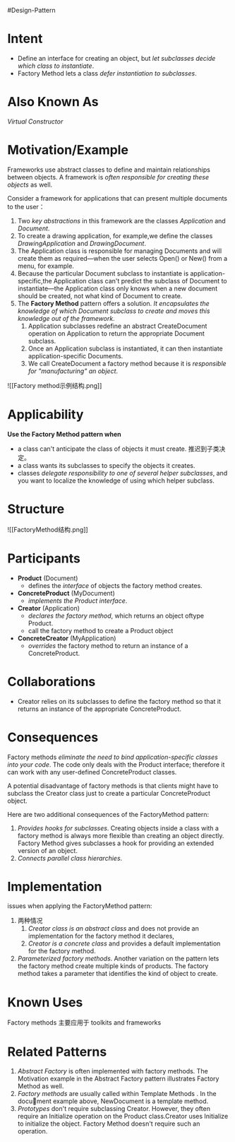 #Design-Pattern
# Intent
- Define an interface for creating an object, but *let subclasses decide which class to instantiate*. 
- Factory Method lets a class *defer instantiation to subclasses*.

# Also Known As
*Virtual Constructor*

# Motivation/Example
Frameworks use abstract classes to define and maintain relationships between objects. A framework is *often responsible for creating these objects* as well. 

Consider a framework for applications that can present multiple documents to the user：
1. Two *key abstractions* in this framework are the classes *Application* and *Document*. 
2. To create a drawing application, for example,we define the classes *DrawingApplication* and *DrawingDocument*.
3. The Application class is responsible for managing Documents and will create them as required—when the user selects Open() or New() from a menu, for example.
4. Because the particular Document subclass to instantiate is application-specific,the Application class can't predict the subclass of Document to instantiate—the Application class only knows when a new document should be created, not what kind of Document to create. 
5. The **Factory Method** pattern offers a solution. *It encapsulates the knowledge of which Document subclass to create and moves this knowledge out of the framework*.
	1. Application subclasses redefine an abstract CreateDocument operation on Application to return the appropriate Document subclass.
	2. Once an Application subclass is instantiated, it can then instantiate application-specific Documents. 
	3. We call CreateDocument a factory method because it is *responsible for "manufacturing" an object*.

![[Factory method示例结构.png]]

# Applicability 
**Use the Factory Method pattern when** 
- a class can't anticipate the class of objects it must create. 推迟到子类决定。
- a class wants its subclasses to specify the objects it creates. 
- classes *delegate responsibility to one of several helper subclasses*, and you want to localize the knowledge of using which helper subclass.

# Structure
![[FactoryMethod结构.png]]

# Participants 
- **Product** (Document)
	- defines the *interface* of objects the factory method creates. 
- **ConcreteProduct** (MyDocument) 
	- *implements the Product interface*. 
- **Creator** (Application) 
	- *declares the factory method*, which returns an object oftype Product.
	- call the factory method to create a Product object
- **ConcreteCreator** (MyApplication) 
	- *overrides* the factory method to return an instance of a ConcreteProduct.

# Collaborations 
- Creator relies on its subclasses to define the factory method so that it returns an instance of the appropriate ConcreteProduct.

# Consequences 
Factory methods *eliminate the need to bind application-specific classes into your code*. The code only deals with the Product interface; therefore it can work with any user-defined ConcreteProduct classes.

A potential disadvantage of factory methods is that clients might have to subclass the Creator class just to create a particular ConcreteProduct object. 

Here are two additional consequences of the FactoryMethod pattern: 
1. *Provides hooks for subclasses*. Creating objects inside a class with a factory method is always more flexible than creating an object directly. Factory Method gives subclasses a hook for providing an extended version of an object. 
2. *Connects parallel class hierarchies*. 

# Implementation 
issues when applying the FactoryMethod pattern: 
1. 两种情况
	1. *Creator class is an abstract class* and does not provide an implementation for the factory method it declares, 
	2. *Creator is a concrete class* and provides a default implementation for the factory method. 
2. *Parameterized factory methods*. Another variation on the pattern lets the factory method create multiple kinds of products. The factory method takes a parameter that identifies the kind of object to create. 

# Known Uses
Factory methods 主要应用于 toolkits and frameworks

# Related Patterns
1. *Abstract Factory* is often implemented with factory methods. The Motivation example in the Abstract Factory pattern illustrates Factory Method as well. 
2. *Factory methods* are usually called within Template Methods . In the document example above, NewDocument is a template method. 
3. *Prototypes*  don't require subclassing Creator. However, they often require an Initialize operation on the Product class.Creator uses Initialize to initialize the object. Factory Method doesn't require such an operation.